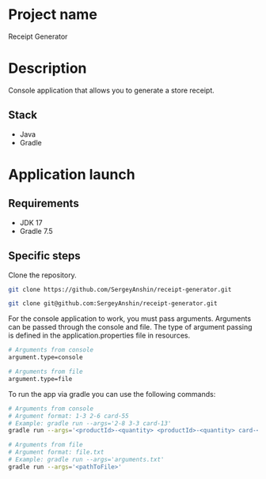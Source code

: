 # Project name

Receipt Generator

# Description

Console application that allows you to generate a store receipt.

##  Stack

* Java
* Gradle

# Application launch

## Requirements

* JDK 17
* Gradle 7.5

## Specific steps

Clone the repository.

```bash
git clone https://github.com/SergeyAnshin/receipt-generator.git

git clone git@github.com:SergeyAnshin/receipt-generator.git
```

For the console application to work, you must pass arguments. 
Arguments can be passed through the console and file.
The type of argument passing is defined in the application.properties file in resources.

```bash
# Arguments from console
argument.type=console

# Arguments from file
argument.type=file
```

To run the app via gradle you can use the following commands:

```bash
# Arguments from console
# Argument format: 1-3 2-6 card-55
# Example: gradle run --args='2-8 3-3 card-13'
gradle run --args='<productId>-<quantity> <productId>-<quantity> card-<discountCardId>'

# Arguments from file
# Argument format: file.txt
# Example: gradle run --args='arguments.txt'
gradle run --args='<pathToFile>'
```
